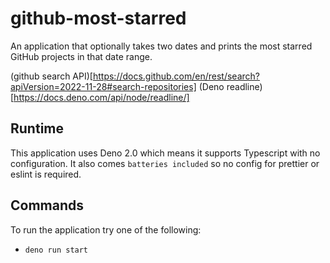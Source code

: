 # github-most-starred

An application that optionally takes two dates and prints the most starred GitHub projects in that date range. 

(github search API)[https://docs.github.com/en/rest/search?apiVersion=2022-11-28#search-repositories]
(Deno readline)[https://docs.deno.com/api/node/readline/]
## Runtime
This application uses Deno 2.0 which means it supports Typescript with no configuration. It also comes `batteries included` so no config for prettier or eslint is required.

## Commands
To run the application try one of the following:
- `deno run start`